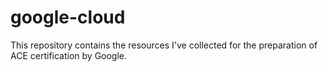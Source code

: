 # google-cloud
This repository contains the resources I've collected for the preparation of ACE certification by Google.
